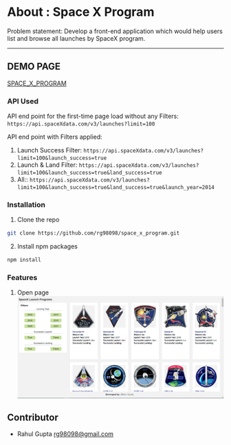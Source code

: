 # About : Space X Program

Problem statement: Develop a front-end application which would help users list and browse all launches by SpaceX program.

---

## DEMO PAGE

[SPACE_X_PROGRAM](http://ec2-15-207-29-244.ap-south-1.compute.amazonaws.com:3000/)

### API Used

API end point for the first-time page load without any Filters: `https://api.spaceXdata.com/v3/launches?limit=100`

API end point with Filters applied: 

1. Launch Success Filter: `https://api.spaceXdata.com/v3/launches?limit=100&launch_success=true`
2. Launch & Land Filter: `https://api.spaceXdata.com/v3/launches?limit=100&launch_success=true&land_success=true`
3. All:: `https://api.spaceXdata.com/v3/launches?limit=100&launch_success=true&land_success=true&launch_year=2014`



### Installation

1. Clone the repo 
```sh
git clone https://github.com/rg98098/space_x_program.git
```
2. Install npm packages
```sh
npm install
```

### Features

1. Open page
![](images/OpenPage.PNG)




## Contributor

- Rahul Gupta <rg98098@gmail.com>